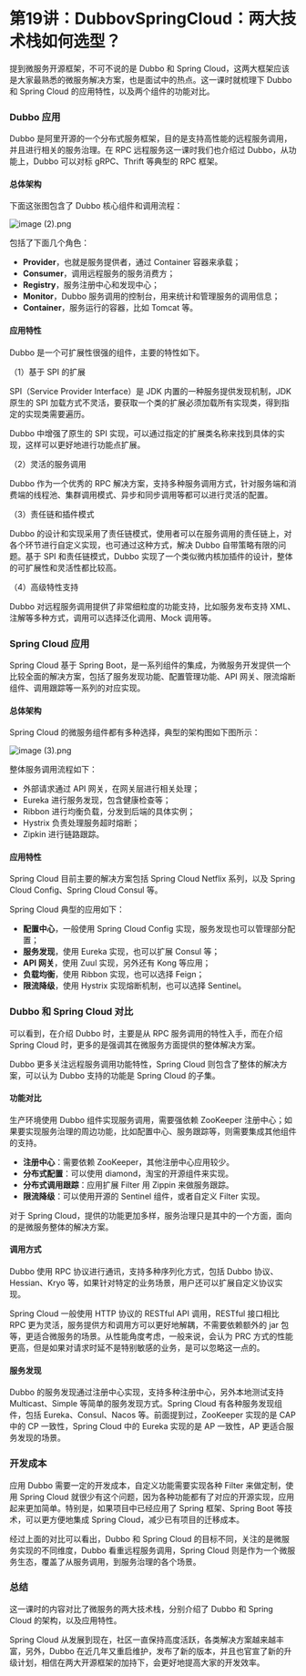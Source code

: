 # 第19讲：DubbovSpringCloud：两大技术栈如何选型？

提到微服务开源框架，不可不说的是 Dubbo 和 Spring Cloud，这两大框架应该是大家最熟悉的微服务解决方案，也是面试中的热点。这一课时就梳理下 Dubbo 和 Spring Cloud 的应用特性，以及两个组件的功能对比。

### Dubbo 应用

Dubbo 是阿里开源的一个分布式服务框架，目的是支持高性能的远程服务调用，并且进行相关的服务治理。在 RPC 远程服务这一课时我们也介绍过 Dubbo，从功能上，Dubbo 可以对标 gRPC、Thrift 等典型的 RPC 框架。

#### 总体架构

下面这张图包含了 Dubbo 核心组件和调用流程：


<Image alt="image (2).png" src="https://s0.lgstatic.com/i/image/M00/1B/D3/Ciqc1F7fT3eAFWKFAAWh1hAU8J8466.png"/> 


包括了下面几个角色：

* **Provider**，也就是服务提供者，通过 Container 容器来承载；
* **Consumer**，调用远程服务的服务消费方；
* **Registry**，服务注册中心和发现中心；
* **Monitor**，Dubbo 服务调用的控制台，用来统计和管理服务的调用信息；
* **Container**，服务运行的容器，比如 Tomcat 等。

#### 应用特性

Dubbo 是一个可扩展性很强的组件，主要的特性如下。

（1）基于 SPI 的扩展

SPI（Service Provider Interface）是 JDK 内置的一种服务提供发现机制，JDK 原生的 SPI 加载方式不灵活，要获取一个类的扩展必须加载所有实现类，得到指定的实现类需要遍历。

Dubbo 中增强了原生的 SPI 实现，可以通过指定的扩展类名称来找到具体的实现，这样可以更好地进行功能点扩展。

（2）灵活的服务调用

Dubbo 作为一个优秀的 RPC 解决方案，支持多种服务调用方式，针对服务端和消费端的线程池、集群调用模式、异步和同步调用等都可以进行灵活的配置。

（3）责任链和插件模式

Dubbo 的设计和实现采用了责任链模式，使用者可以在服务调用的责任链上，对各个环节进行自定义实现，也可通过这种方式，解决 Dubbo 自带策略有限的问题。基于 SPI 和责任链模式，Dubbo 实现了一个类似微内核加插件的设计，整体的可扩展性和灵活性都比较高。

（4）高级特性支持

Dubbo 对远程服务调用提供了非常细粒度的功能支持，比如服务发布支持 XML、注解等多种方式，调用可以选择泛化调用、Mock 调用等。

### Spring Cloud 应用

Spring Cloud 基于 Spring Boot，是一系列组件的集成，为微服务开发提供一个比较全面的解决方案，包括了服务发现功能、配置管理功能、API 网关、限流熔断组件、调用跟踪等一系列的对应实现。

#### 总体架构

Spring Cloud 的微服务组件都有多种选择，典型的架构图如下图所示：


<Image alt="image (3).png" src="https://s0.lgstatic.com/i/image/M00/1B/DE/CgqCHl7fT5CATRxXAAJPeC8Jmc8564.png"/> 


整体服务调用流程如下：

* 外部请求通过 API 网关，在网关层进行相关处理；
* Eureka 进行服务发现，包含健康检查等；
* Ribbon 进行均衡负载，分发到后端的具体实例；
* Hystrix 负责处理服务超时熔断；
* Zipkin 进行链路跟踪。

#### 应用特性

Spring Cloud 目前主要的解决方案包括 Spring Cloud Netflix 系列，以及 Spring Cloud Config、Spring Cloud Consul 等。

Spring Cloud 典型的应用如下：

* **配置中心**，一般使用 Spring Cloud Config 实现，服务发现也可以管理部分配置；
* **服务发现**，使用 Eureka 实现，也可以扩展 Consul 等；
* **API 网关**，使用 Zuul 实现，另外还有 Kong 等应用；
* **负载均衡**，使用 Ribbon 实现，也可以选择 Feign；
* **限流降级**，使用 Hystrix 实现熔断机制，也可以选择 Sentinel。

### Dubbo 和 Spring Cloud 对比

可以看到，在介绍 Dubbo 时，主要是从 RPC 服务调用的特性入手，而在介绍 Spring Cloud 时，更多的是强调其在微服务方面提供的整体解决方案。

Dubbo 更多关注远程服务调用功能特性，Spring Cloud 则包含了整体的解决方案，可以认为 Dubbo 支持的功能是 Spring Cloud 的子集。

#### 功能对比

生产环境使用 Dubbo 组件实现服务调用，需要强依赖 ZooKeeper 注册中心；如果要实现服务治理的周边功能，比如配置中心、服务跟踪等，则需要集成其他组件的支持。

* **注册中心**：需要依赖 ZooKeeper，其他注册中心应用较少。
* **分布式配置**：可以使用 diamond，淘宝的开源组件来实现。
* **分布式调用跟踪**：应用扩展 Filter 用 Zippin 来做服务跟踪。
* **限流降级**：可以使用开源的 Sentinel 组件，或者自定义 Filter 实现。

对于 Spring Cloud，提供的功能更加多样，服务治理只是其中的一个方面，面向的是微服务整体的解决方案。

#### 调用方式

Dubbo 使用 RPC 协议进行通讯，支持多种序列化方式，包括 Dubbo 协议、Hessian、Kryo 等，如果针对特定的业务场景，用户还可以扩展自定义协议实现。

Spring Cloud 一般使用 HTTP 协议的 RESTful API 调用，RESTful 接口相比 RPC 更为灵活，服务提供方和调用方可以更好地解耦，不需要依赖额外的 jar 包等，更适合微服务的场景。从性能角度考虑，一般来说，会认为 PRC 方式的性能更高，但是如果对请求时延不是特别敏感的业务，是可以忽略这一点的。

#### 服务发现

Dubbo 的服务发现通过注册中心实现，支持多种注册中心，另外本地测试支持 Multicast、Simple 等简单的服务发现方式。Spring Cloud 有各种服务发现组件，包括 Eureka、Consul、Nacos 等。前面提到过，ZooKeeper 实现的是 CAP 中的 CP 一致性，Spring Cloud 中的 Eureka 实现的是 AP 一致性，AP 更适合服务发现的场景。

### 开发成本

应用 Dubbo 需要一定的开发成本，自定义功能需要实现各种 Filter 来做定制，使用 Spring Cloud 就很少有这个问题，因为各种功能都有了对应的开源实现，应用起来更加简单。特别是，如果项目中已经应用了 Spring 框架、Spring Boot 等技术，可以更方便地集成 Spring Cloud，减少已有项目的迁移成本。

经过上面的对比可以看出，Dubbo 和 Spring Cloud 的目标不同，关注的是微服务实现的不同维度，Dubbo 看重远程服务调用，Spring Cloud 则是作为一个微服务生态，覆盖了从服务调用，到服务治理的各个场景。

### 总结

这一课时的内容对比了微服务的两大技术栈，分别介绍了 Dubbo 和 Spring Cloud 的架构，以及应用特性。

Spring Cloud 从发展到现在，社区一直保持高度活跃，各类解决方案越来越丰富，另外，Dubbo 在近几年又重启维护，发布了新的版本，并且也官宣了新的升级计划，相信在两大开源框架的加持下，会更好地提高大家的开发效率。

